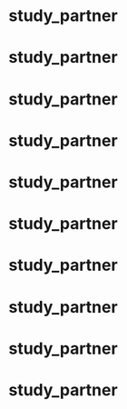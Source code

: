 # study_partner
# study_partner
# study_partner
# study_partner
# study_partner
# study_partner
# study_partner
# study_partner
# study_partner
# study_partner
